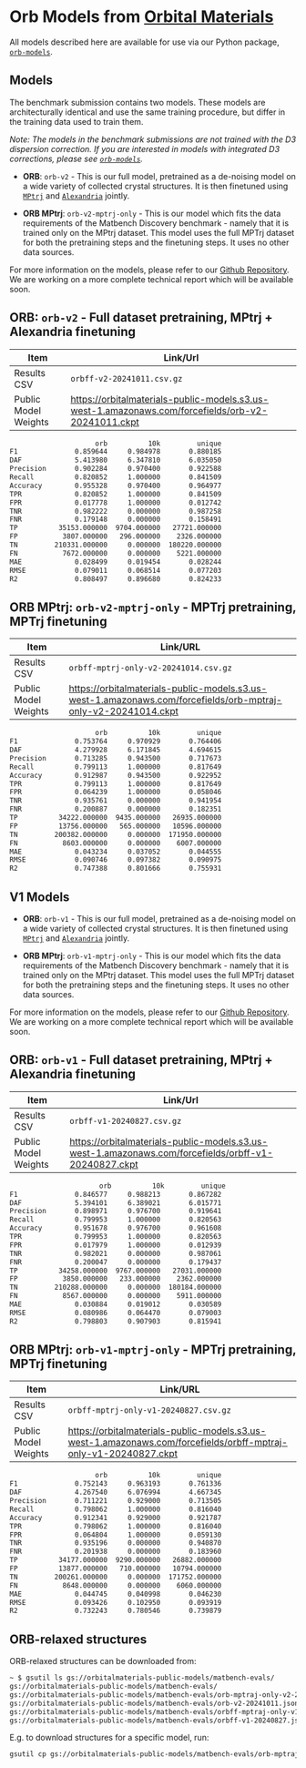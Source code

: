 # Orb Models from [Orbital Materials](https://orbitalmaterials.com)

All models described here are available for use via our Python package, [`orb-models`].

[`orb-models`]: https://github.com/orbital-materials/orb-models

## Models

The benchmark submission contains two models. These models are architecturally identical and use the same training procedure, but differ in the training data used to train them.

_Note: The models in the benchmark submissions are not trained with the D3 dispersion correction. If you are interested in models with integrated D3 corrections, please see [`orb-models`]._

- **ORB**: `orb-v2` - This is our full model, pretrained as a de-noising model on a wide variety of collected crystal structures. It is then finetuned using [`MPtrj`](https://figshare.com/articles/dataset/23713842) and [`Alexandria`](https://alexandria.icams.rub.de/) jointly.

- **ORB MPtrj**: `orb-v2-mptrj-only` - This is our model which fits the data requirements of the Matbench Discovery benchmark - namely that it is trained only on the MPtrj dataset. This model uses the full MPTrj dataset for both the pretraining steps and the finetuning steps. It uses no other data sources.

For more information on the models, please refer to our [Github Repository][`orb-models`]. We are working on a more complete technical report which will be available soon.

## **ORB**: `orb-v2` - Full dataset pretraining, MPtrj + Alexandria finetuning

| Item                 | Link/Url                                                                                           |
| -------------------- | -------------------------------------------------------------------------------------------------- |
| Results CSV          | `orbff-v2-20241011.csv.gz`                                                                         |
| Public Model Weights | https://orbitalmaterials-public-models.s3.us-west-1.amazonaws.com/forcefields/orb-v2-20241011.ckpt |

```txt
                     orb          10k         unique
F1              0.859644     0.984978       0.880185
DAF             5.413980     6.347810       6.035050
Precision       0.902284     0.970400       0.922588
Recall          0.820852     1.000000       0.841509
Accuracy        0.955328     0.970400       0.964977
TPR             0.820852     1.000000       0.841509
FPR             0.017778     1.000000       0.012742
TNR             0.982222     0.000000       0.987258
FNR             0.179148     0.000000       0.158491
TP          35153.000000  9704.000000   27721.000000
FP           3807.000000   296.000000    2326.000000
TN         210331.000000     0.000000  180220.000000
FN           7672.000000     0.000000    5221.000000
MAE             0.028499     0.019454       0.028244
RMSE            0.079011     0.068514       0.077203
R2              0.808497     0.896680       0.824233
```

## **ORB MPtrj**: `orb-v2-mptrj-only` - MPTrj pretraining, MPTrj finetuning

| Item                 | Link/URL                                                                                                       |
| -------------------- | -------------------------------------------------------------------------------------------------------------- |
| Results CSV          | `orbff-mptrj-only-v2-20241014.csv.gz`                                                                          |
| Public Model Weights | https://orbitalmaterials-public-models.s3.us-west-1.amazonaws.com/forcefields/orb-mptraj-only-v2-20241014.ckpt |

```txt
                     orb          10k         unique
F1              0.753764     0.970929       0.764406
DAF             4.279928     6.171845       4.694615
Precision       0.713285     0.943500       0.717673
Recall          0.799113     1.000000       0.817649
Accuracy        0.912987     0.943500       0.922952
TPR             0.799113     1.000000       0.817649
FPR             0.064239     1.000000       0.058046
TNR             0.935761     0.000000       0.941954
FNR             0.200887     0.000000       0.182351
TP          34222.000000  9435.000000   26935.000000
FP          13756.000000   565.000000   10596.000000
TN         200382.000000     0.000000  171950.000000
FN           8603.000000     0.000000    6007.000000
MAE             0.043234     0.037052       0.044555
RMSE            0.090746     0.097382       0.090975
R2              0.747388     0.801666       0.755931
```

## V1 Models

- **ORB**: `orb-v1` - This is our full model, pretrained as a de-noising model on a wide variety of collected crystal structures. It is then finetuned using [`MPtrj`](https://figshare.com/articles/dataset/23713842) and [`Alexandria`](https://alexandria.icams.rub.de/) jointly.

- **ORB MPtrj**: `orb-v1-mptrj-only` - This is our model which fits the data requirements of the Matbench Discovery benchmark - namely that it is trained only on the MPtrj dataset. This model uses the full MPTrj dataset for both the pretraining steps and the finetuning steps. It uses no other data sources.

For more information on the models, please refer to our [Github Repository][`orb-models`]. We are working on a more complete technical report which will be available soon.

## **ORB**: `orb-v1` - Full dataset pretraining, MPtrj + Alexandria finetuning

<!-- https://github.com/orbital-materials/orb-models/blob/637a98d49c/MODELS.md -->

| Item                 | Link/Url                                                                                             |
| -------------------- | ---------------------------------------------------------------------------------------------------- |
| Results CSV          | `orbff-v1-20240827.csv.gz`                                                                           |
| Public Model Weights | https://orbitalmaterials-public-models.s3.us-west-1.amazonaws.com/forcefields/orbff-v1-20240827.ckpt |

```txt
                      orb          10k         unique
F1              0.846577     0.988213       0.867282
DAF             5.394101     6.389021       6.015771
Precision       0.898971     0.976700       0.919641
Recall          0.799953     1.000000       0.820563
Accuracy        0.951678     0.976700       0.961608
TPR             0.799953     1.000000       0.820563
FPR             0.017979     1.000000       0.012939
TNR             0.982021     0.000000       0.987061
FNR             0.200047     0.000000       0.179437
TP          34258.000000  9767.000000   27031.000000
FP           3850.000000   233.000000    2362.000000
TN         210288.000000     0.000000  180184.000000
FN           8567.000000     0.000000    5911.000000
MAE             0.030884     0.019012       0.030589
RMSE            0.080986     0.064470       0.079003
R2              0.798803     0.907903       0.815941
```

## **ORB MPtrj**: `orb-v1-mptrj-only` - MPTrj pretraining, MPTrj finetuning

| Item                 | Link/URL                                                                                                         |
| -------------------- | ---------------------------------------------------------------------------------------------------------------- |
| Results CSV          | `orbff-mptrj-only-v1-20240827.csv.gz`                                                                            |
| Public Model Weights | https://orbitalmaterials-public-models.s3.us-west-1.amazonaws.com/forcefields/orbff-mptraj-only-v1-20240827.ckpt |

```txt
                     orb          10k         unique
F1              0.752143     0.963193       0.761336
DAF             4.267540     6.076994       4.667345
Precision       0.711221     0.929000       0.713505
Recall          0.798062     1.000000       0.816040
Accuracy        0.912341     0.929000       0.921787
TPR             0.798062     1.000000       0.816040
FPR             0.064804     1.000000       0.059130
TNR             0.935196     0.000000       0.940870
FNR             0.201938     0.000000       0.183960
TP          34177.000000  9290.000000   26882.000000
FP          13877.000000   710.000000   10794.000000
TN         200261.000000     0.000000  171752.000000
FN           8648.000000     0.000000    6060.000000
MAE             0.044745     0.040998       0.046230
RMSE            0.093426     0.102950       0.093919
R2              0.732243     0.780546       0.739879
```

## ORB-relaxed structures

ORB-relaxed structures can be downloaded from:

```bash
~ $ gsutil ls gs://orbitalmaterials-public-models/matbench-evals/
gs://orbitalmaterials-public-models/matbench-evals/
gs://orbitalmaterials-public-models/matbench-evals/orb-mptraj-only-v2-20241014.json.gz
gs://orbitalmaterials-public-models/matbench-evals/orb-v2-20241011.json.gz
gs://orbitalmaterials-public-models/matbench-evals/orbff-mptraj-only-v1-20240827.json.gz
gs://orbitalmaterials-public-models/matbench-evals/orbff-v1-20240827.json.gz
```

E.g. to download structures for a specific model, run:

```bash
gsutil cp gs://orbitalmaterials-public-models/matbench-evals/orb-mptraj-only-v2-20241014.json.gz matbench-discovery/models/orb/
```
